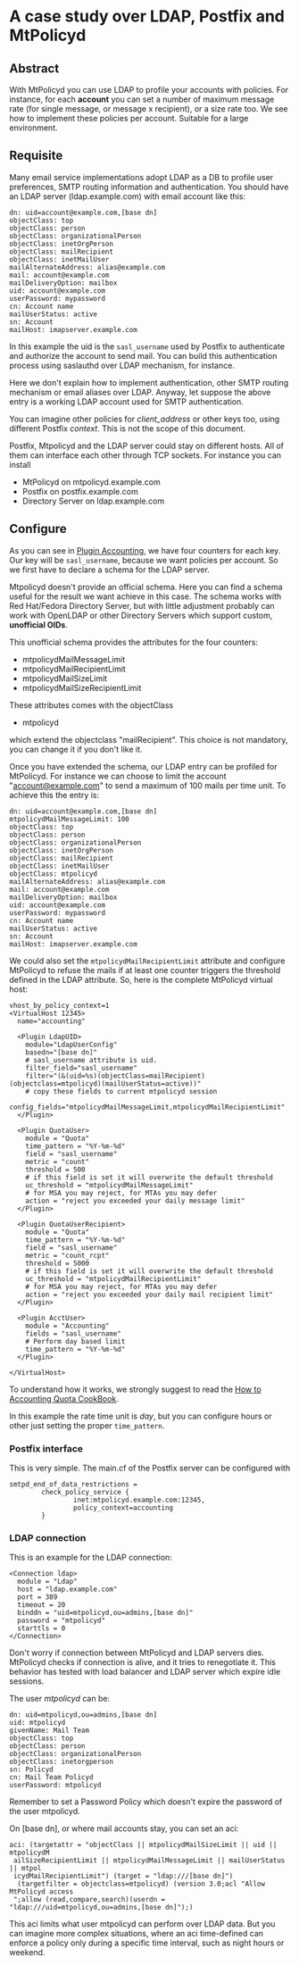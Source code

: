# A case study over LDAP, Postfix and MtPolicyd
## Abstract
With MtPolicyd you can use LDAP to profile your accounts with policies. For instance, for each **account** you can set a number of maximum message rate (for single message, or message x recipient), or a size rate too.
We see how to implement these policies per account. Suitable for a large environment.

## Requisite
Many email service implementations adopt LDAP as a DB to profile user preferences, SMTP routing information and authentication. You should have an LDAP server (ldap.example.com) with email account like this:

```
dn: uid=account@example.com,[base dn]
objectClass: top
objectClass: person
objectClass: organizationalPerson
objectClass: inetOrgPerson
objectClass: mailRecipient
objectClass: inetMailUser
mailAlternateAddress: alias@example.com
mail: account@example.com
mailDeliveryOption: mailbox
uid: account@example.com
userPassword: mypassword
cn: Account name
mailUserStatus: active
sn: Account
mailHost: imapserver.example.com
```

In this example the uid is the `sasl_username` used by Postfix to authenticate and authorize the account to send mail.
You can build this authentication process using saslauthd over LDAP mechanism, for instance.

Here we don't explain how to implement authentication, other SMTP routing mechanism or email aliases over LDAP. Anyway, let suppose the above entry is a working LDAP account used for SMTP authentication.

You can imagine other policies for _client_address_ or other keys too, using different Postfix _context_. This is not the scope of this document.

Postfix, Mtpolicyd and the LDAP server could stay on different hosts. All of them can interface each other through TCP sockets. For instance you can install

* MtPolicyd on mtpolicyd.example.com
* Postfix on postfix.example.com
* Directory Server on ldap.example.com

## Configure
As you can see in [Plugin Accounting](http://search.cpan.org/~benning/Mail-MtPolicyd-1.16/lib/Mail/MtPolicyd/Plugin/Accounting.pm), we have four counters for each key. Our key will be `sasl_username`, because we want policies per account. So we first have to declare a schema for the LDAP server.

Mtpolicyd doesn't provide an official schema. Here you can find a schema useful for the result we want achieve in this case. The schema works with Red Hat/Fedora Directory Server, but with little adjustment probably can work with OpenLDAP or other Directory Servers which support custom, **unofficial OIDs**.

This unofficial schema provides the attributes for the four counters:
* mtpolicydMailMessageLimit
* mtpolicydMailRecipientLimit
* mtpolicydMailSizeLimit
* mtpolicydMailSizeRecipientLimit

These attributes comes with the objectClass
* mtpolicyd

which extend the objectclass "mailRecipient". This choice is not mandatory, you can change it if you don't like it.

Once you have extended the schema, our LDAP entry can be profiled for MtPolicyd.
For instance we can choose to limit the account "account@example.com" to send a maximum of 100 mails per time unit.
To achieve this the entry is:

```
dn: uid=account@example.com,[base dn]
mtpolicydMailMessageLimit: 100
objectClass: top
objectClass: person
objectClass: organizationalPerson
objectClass: inetOrgPerson
objectClass: mailRecipient
objectClass: inetMailUser
objectClass: mtpolicyd
mailAlternateAddress: alias@example.com
mail: account@example.com
mailDeliveryOption: mailbox
uid: account@example.com
userPassword: mypassword
cn: Account name
mailUserStatus: active
sn: Account
mailHost: imapserver.example.com
```

We could also set the `mtpolicydMailRecipientLimit` attribute and configure MtPolicyd to refuse the mails if at least one counter triggers the threshold defined in the LDAP attribute. So, here is the complete MtPolicyd virtual host:

```
vhost_by_policy_context=1
<VirtualHost 12345>
  name="accounting"

  <Plugin LdapUID>
    module="LdapUserConfig"
    basedn="[base dn]"
    # sasl_username attribute is uid.
    filter_field="sasl_username"
    filter="(&(uid=%s)(objectClass=mailRecipient)(objectclass=mtpolicyd)(mailUserStatus=active))"
    # copy these fields to current mtpolicyd session
    config_fields="mtpolicydMailMessageLimit,mtpolicydMailRecipientLimit"
  </Plugin>

  <Plugin QuotaUser>
    module = "Quota"
    time_pattern = "%Y-%m-%d"
    field = "sasl_username"
    metric = "count"
    threshold = 500
    # if this field is set it will overwrite the default threshold
    uc_threshold = "mtpolicydMailMessageLimit"
    # for MSA you may reject, for MTAs you may defer
    action = "reject you exceeded your daily message limit"
  </Plugin>

  <Plugin QuotaUserRecipient>
    module = "Quota"
    time_pattern = "%Y-%m-%d"
    field = "sasl_username"
    metric = "count_rcpt"
    threshold = 5000
    # if this field is set it will overwrite the default threshold
    uc_threshold = "mtpolicydMailRecipientLimit"
    # for MSA you may reject, for MTAs you may defer
    action = "reject you exceeded your daily mail recipient limit"
  </Plugin>

  <Plugin AcctUser>
    module = "Accounting"
    fields = "sasl_username"
    # Perform day based limit
    time_pattern = "%Y-%m-%d"
  </Plugin>

</VirtualHost>
```
To understand how it works, we strongly suggest to read the [How to Accounting Quota CookBook](http://search.cpan.org/~benning/Mail-MtPolicyd-1.16/lib/Mail/MtPolicyd/Cookbook/HowtoAccountingQuota.pod).

In this example the rate time unit is _day_, but you can configure hours or other just setting the proper `time_pattern`.

### Postfix interface
This is very simple. The main.cf of the Postfix server can be configured with
```
smtpd_end_of_data_restrictions =
        check_policy_service {
                inet:mtpolicyd.example.com:12345,
                policy_context=accounting
        }
```

### LDAP connection
This is an example for the LDAP connection:

```
<Connection ldap>
  module = "Ldap"
  host = "ldap.example.com"
  port = 389
  timeout = 20
  binddn = "uid=mtpolicyd,ou=admins,[base dn]"
  password = "mtpolicyd"
  starttls = 0
</Connection>
```
Don't worry if connection between MtPolicyd and LDAP servers dies. MtPolicyd checks if connection is alive, and it tries to renegotiate it. This behavior has tested with load balancer and LDAP server which expire idle sessions.

The user _mtpolicyd_ can be:

```
dn: uid=mtpolicyd,ou=admins,[base dn]
uid: mtpolicyd
givenName: Mail Team
objectClass: top
objectClass: person
objectClass: organizationalPerson
objectClass: inetorgperson
sn: Policyd
cn: Mail Team Policyd
userPassword: mtpolicyd
```

Remember to set a Password Policy which doesn't expire the password of the user mtpolicyd.

On [base dn], or where mail accounts stay, you can set an aci:

```
aci: (targetattr = "objectClass || mtpolicydMailSizeLimit || uid || mtpolicydM
 ailSizeRecipientLimit || mtpolicydMailMessageLimit || mailUserStatus || mtpol
 icydMailRecipientLimit") (target = "ldap:///[base dn]")
  (targetfilter = objectclass=mtpolicyd) (version 3.0;acl "Allow MtPolicyd access
 ";allow (read,compare,search)(userdn = "ldap:///uid=mtpolicyd,ou=admins,[base dn]");)
```

This aci limits what user mtpolicyd can perform over LDAP data. But you can imagine more complex situations, where an aci time-defined can enforce a policy only during a specific time interval, such as night hours or weekend.
